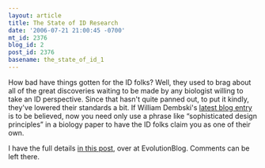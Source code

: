 ```yaml
---
layout: article
title: The State of ID Research
date: '2006-07-21 21:00:45 -0700'
mt_id: 2376
blog_id: 2
post_id: 2376
basename: the_state_of_id_1
---
```

<p>How bad have things gotten for the ID folks?  Well, they used to brag about all of the great discoveries waiting to be made by any biologist willing to take an ID perspective.  Since that hasn't quite panned out, to put it kindly, they've lowered their standards a bit.  If William Dembski's <a href="http://www.uncommondescent.com/index.php/archives/1343">latest blog entry</a> is to be believed, now you need only use a phrase like &ldquo;sophisticated design principles&rdquo; in a biology paper to have the ID folks claim you as one of their own. </p>

<p>I have the full details <a href="http://scienceblogs.com/evolutionblog/2006/07/the_state_of_id_research.php">in this post</a>, over at EvolutionBlog.  Comments can be left there.</p> 
